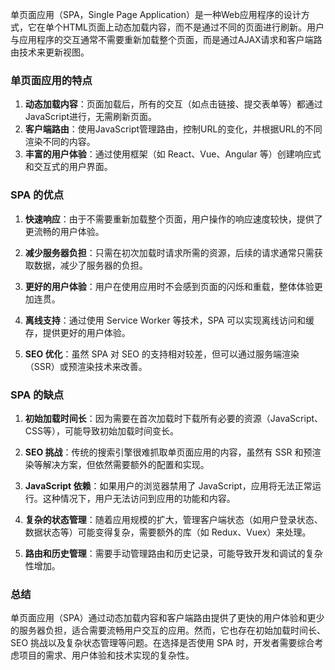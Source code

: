 单页面应用（SPA，Single Page Application）是一种Web应用程序的设计方式，它在单个HTML页面上动态加载内容，而不是通过不同的页面进行刷新。用户与应用程序的交互通常不需要重新加载整个页面，而是通过AJAX请求和客户端路由技术来更新视图。

### 单页面应用的特点

1. **动态加载内容**：页面加载后，所有的交互（如点击链接、提交表单等）都通过JavaScript进行，无需刷新页面。
2. **客户端路由**：使用JavaScript管理路由，控制URL的变化，并根据URL的不同渲染不同的内容。
3. **丰富的用户体验**：通过使用框架（如 React、Vue、Angular 等）创建响应式和交互式的用户界面。

### SPA 的优点

1. **快速响应**：由于不需要重新加载整个页面，用户操作的响应速度较快，提供了更流畅的用户体验。

2. **减少服务器负担**：只需在初次加载时请求所需的资源，后续的请求通常只需获取数据，减少了服务器的负担。

3. **更好的用户体验**：用户在使用应用时不会感到页面的闪烁和重载，整体体验更加连贯。

4. **离线支持**：通过使用 Service Worker 等技术，SPA 可以实现离线访问和缓存，提供更好的用户体验。

5. **SEO 优化**：虽然 SPA 对 SEO 的支持相对较差，但可以通过服务端渲染（SSR）或预渲染技术来改善。

### SPA 的缺点

1. **初始加载时间长**：因为需要在首次加载时下载所有必要的资源（JavaScript、CSS等），可能导致初始加载时间变长。

2. **SEO 挑战**：传统的搜索引擎很难抓取单页面应用的内容，虽然有 SSR 和预渲染等解决方案，但依然需要额外的配置和实现。

3. **JavaScript 依赖**：如果用户的浏览器禁用了 JavaScript，应用将无法正常运行。这种情况下，用户无法访问到应用的功能和内容。

4. **复杂的状态管理**：随着应用规模的扩大，管理客户端状态（如用户登录状态、数据状态等）可能变得复杂，需要额外的库（如 Redux、Vuex）来处理。

5. **路由和历史管理**：需要手动管理路由和历史记录，可能导致开发和调试的复杂性增加。

### 总结

单页面应用（SPA）通过动态加载内容和客户端路由提供了更快的用户体验和更少的服务器负担，适合需要流畅用户交互的应用。然而，它也存在初始加载时间长、SEO 挑战以及复杂状态管理等问题。在选择是否使用 SPA 时，开发者需要综合考虑项目的需求、用户体验和技术实现的复杂性。